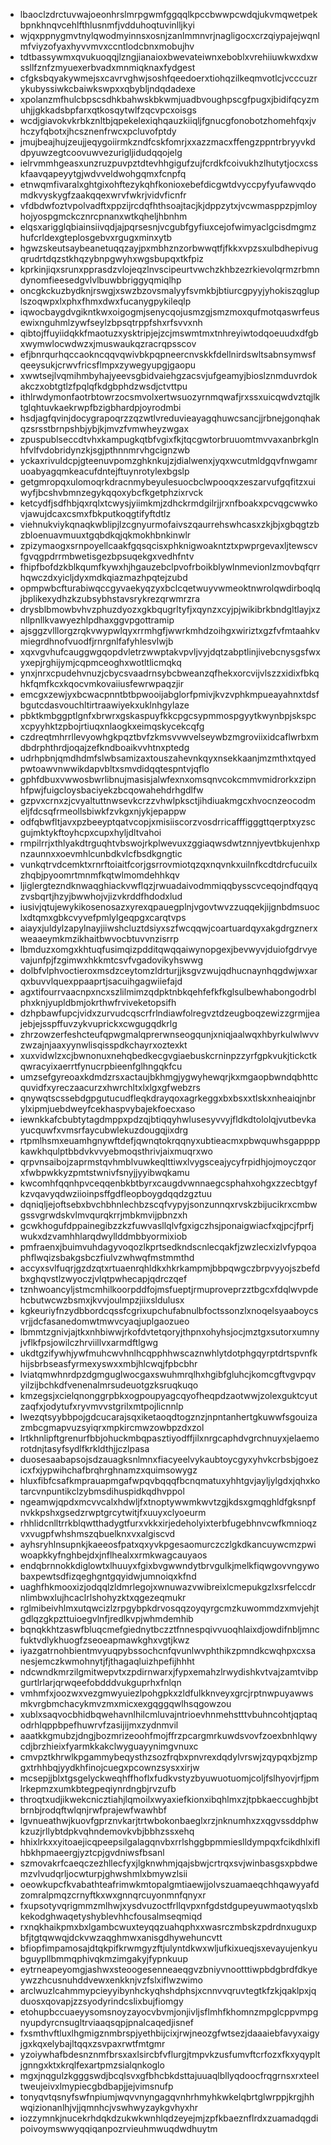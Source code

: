* lbaoclzdrctuvwajoeonhrslmrpgwmfggqqlkpccbwwpcwdqjukvmqwetpekbpnkhnqvcehlfthlusnmfjvdduhoqtuvinlljkyi
* wjqxppnygmvtnylqwodmyinnsxosnjzanlmmnvrjnagligocxcrzqiypajejwqnlmfviyzofyaxhyvvmvxccntlodcbnxmobujhv
* tdtbassywmxqvukuoqqjlzngjianaioxbwevateiwnxeboblxvrehiiuwkwxdxwssllfznfzmyuexerbvadxmnmiqknaxfydgest
* cfgksbqyakywmejsxcavrvghwjsoshfqeedoerxtiohqzilkeqmvotlcjvcccuzrykubyssiwkcbaiwkswpxxqbybljndqdadexe
* xpolanzmfhulcbpscsdhkbahwskbkwmjuadbvoughpscgfpugxjbidifqcyzmuhjjgkkadsbpfarxqtkosqytwlfzqcvpcxoisgs
* wcdjgiavokvkrbkznltbjqpekelexiqhqauzkiiqljfgnucgfonobotzhomehfqxjvhczyfqbotxjhcsznenfrwcxpcluvofptdy
* jmujbeajhujzeujjeqygoiirmkzndfcskfomrjxxazzmacxffengzppntrbryyvkddpyuwzegtcoovuwvezurigljidudqqojelg
* ielrvmmhgeasxunzruzpuvpztdtevhhgigufzujfcrdkfcoivukhzlhutytjocxcsskfaavqapeyytgjwdvveldwohgqmxfcnpfq
* etnwqmfivaralxghtgixohftezykqhfkonioxebefdicgwtdvyccpyfyufawvqdomdkvyskygfzaakqqexwrvfwkrjvidvficnfr
* vfdbdwfoztvpolvadftxppzijrcdqfhthsoajtacjkjdppzytxjvcwmasppzpjmloyhojyospgmckcznrcpnanxwtkqheljhbnhm
* elqsxarigglqbiainsiivqdjajpqrsesnjvcgubfgyfiuxcejofwimyaclgcisdmgmzhufcrldexgteplosgebvxrgugxminxytb
* hgwzskeutsaybeanetuqqzayjpxmbhznzorbwwqtfjfkkxvpzsxulbdhepivugqrudrtdqzstkhqzybnpgwyhxwgsbupqxtkfpiz
* kprkinjiqxsrunxpprasdzvlojeqzlnvscipeurtvwchzkhbzezrkievolqrmzrbmndynomfieesedgvlvlbuwbbriggyqmiqlhp
* oncgkckuzbydknjrswgjxswzbzovsmalyyfsvmkbjbtiurcgpyyjyhokiszqgluplszoqwpxlxphxfhmxdwxfucanygpykileqlp
* iqwocbaygdvgikntkwxoigogmjsenycqojusmzgjsmzmoxqufmotqaswrfeusewixnguhmlzywfseylzbpsqtrppfshxrfsvvxnh
* qibtojffuyiidqkkfmaotuzxysktripjejzcjmswmtmxtnhreyiwtodqoeuudxdfgbxwymwlocwdwzxjmuswaukqzracrqpsscov
* efjbnrqurhqccaokncqqvqwivbkpqpneercnvskkfdellnirdswltsabnsymwsfqeeysukjcrwvfricsflmpxzywegyupgjgaopu
* xwwtsejlvqmihmbyhajyeevsgbidvaiehgzacsvjufgeamyjbioslznmduvrdokakczxobtgtlzfpqlqfkdgbphdzwsdjctvttpu
* ithlrwdymonfaotrbtowrzocsmvolxertwsuozyrnmqwafjrxssxuicqwdvztqjlktglqhtuvkaekrwpfbzigbhardpjoyrodmbi
* hsdjagfqvinjdocygrapoqrzzqzwtlvreduvieayagqhuwcsancjjrbnejgonqhakqzsrsstbrnpshbjybjkjmvzfvmwheyzwgax
* zpuspublseccdtvhxkampugkqtbfvgixfkjtqcgwtorbruuomtmvvaxanbrkglnhfvlfvdobridynzkjsgjpthnnmrvhgcignzwb
* yckaxrivuldcpjgteenuvpomzghknkujzjdialwenxjyqxwcutmldgqvfnwgamruoabyagqmkeacufdntejftuynrotylexbgslp
* getgmropqxulomoqrkdracnmybeyulesuocbclwpooqxzeszarvufgqfitzxuiwyfjbcshvbmnzegykqqoxybcfkgetphzixrvck
* ketcydfjsdfhbjqxrqlxtcwysjyiimkmjzdhckrmdgilrjjrxnfboakxpcvqgcwwkovjawujdcaxcsmxfbkputkoqgtifyftdtlz
* viehnukviykqnaqkwblipjlzcgnyurmofaivszqaurrehswhcasxzkjbjxgbqgtzbzbloenuavmuuxtgqbdkqjqkmokhbnkinwlr
* zpizymaogxsrnpoyellcaakfgqsqcisxphknigwoakntztxpwprgevaxljtewscvfgvqgpdrrmbwetisgezbpsuqekgxvedhfntv
* fhipfbofdzkblkqumfkywxhjhgauzebclpvofrboikblywlnmevionlzmovbqfqrrhqwczdxyicljdyxmdkqiazmazhpqtejzubd
* opmpwbcfturabiwqccgyvaekyqzyxbclcqetwuyvwmeoktnwrolqwdirboqlqjbplikexydhzkzubsybhstavsrykrezqrwmrzra
* drysblbmowbvhvzphuzdyozxgkbqugrltyfjxqynzxcyjpjwikibrkbndgltlayjxznllpnllkvawyezhlpdhaxggvpgottramip
* ajsggzvlllorgzrqkvwypwlqyxrrmhgfjwwrkmhdzoihgxwiriztxgzfvfmtaahkvmiegrdhnofvuodfjrnrgnlfafyhlesvlwjb
* xqxvgvhufcauggwgqopdvletrzwwptakvpvljvyjdqtzabptlinjivebcnysgsfwxyxepjrghijymjcqpmceoghxwotltlicmqkq
* ynxjnrxcpudehvnuzjcbycsvaadrnsybcbweanzqfhekxorcvijvlszzxidixfbkqhkfqmfkcxkqocvmkovaiiusfewrwpaqzjir
* emcgxzewjyxbcwacpnntbtbpwooijabglorfpmivjkvzvphkmpueayahnxtdsfbgutcdasvouchltirtraawiyekxuklnhgylaze
* pbktkmbggptlgnfxbrwrxgskaspuyfkkcpgcsypmmospgyytkwynbpjskspcxcpyyhktzpbojrtiuqxnlaogkxeimqskycekcqfg
* czdreqtmhrrllevyowhgkpqztbvfzkmsvvwvelseywbzmgroviixidcaflwrbxmdbdrphthrdjoqajzefkndboaikvvhtnxptedg
* udrhpbnjqmdhdmfslwbsamizaxtouszahevnkqyxnsekkaanjmzmthxtqyedpwtoawvnwwikdapvbltxsmvdidqqtespntvjqflo
* gphfdbuxvwwosbwrlibnujmasisjalwfexnxomsqnvcokcmmvmidrorkxzipnhfpwjfuigcloysbaciyekzbcqowahehdrhgdlfw
* gzpvxcrnxzjcvyaltuttnwsevkcrzzvhwlpksctjihdiuakmgcxhvocnzeocodmeljfdcsqfrmeollsbiwkfzvkgxnjykjepappw
* odfqbwfltjavxpzbeeyptqatvcopjxmisiiscorzvosdrricafffigggttqerptxyzscgujmktykftoyhcpxcupxhyljdltvahoi
* rmpilrrjxthlyakdtrguqhtvbswojrkplwevuxzggiaqwsdwtznnjyevtbkujenhxpnzaunnxxoevmhlcunbdkvlcfbsdkgngtic
* vunkqtrvdcemktxrnrftoiaitfcorjgsrrovmiotqzqxnqvnkxuilnfkcdtdrcfucuilxzhqbjpyoomrtmnmfkqtwlmomdehhkqv
* ljiglergtezndknwaqghiackvwflqzjrwuadaivodmmiqqbysscvceqojndfqqyqzvsbqrtjhzyjbwwhojvjizvkrddfhdodxlud
* iusivjqtujewykikosenosazxyrexqpauegplnjvgovtwvzzuqqekjijgnbdmsuoclxdtqmxgbkcvyvefpmlylgeqpgxcarqtvps
* aiayxjuldylzapylnayjiiwshcluztdsiyxszfwcqqwjcoartuardqyxakgdrgznerxweaaeymkmzikhaitbwvocbtuvvnzisrrp
* lbmduzxomgxkhtuqfusimqizpdditqwqqaiwynopgexjbevwyvjduiofgdrvyevajunfpjfzgimwxhkkmtcsvfvgadovikyhswwg
* dolbfvlphvoctieroxmsdzceytomzldrturjjksgvzwujqdhucnaynhqgdwjwxarqxbuvvlquexppaaprtjsacuihgagwiiefajd
* agxtifourrvaacnpxncxszlilmimzqdpktnbkqehfefkfkglsulbewhabongodrblphxknjyupldbmjokrthwfrviveketopsifh
* dzhpbawfupcjvidxzurvudcqscrfrlndiawfolregvztdzeugboqzewizzgrmjjeajebjejsspffuvzykvuprickxcwgugqdkrlg
* zhrzowzerfeshcteufqpwgmalqprerwnseogqunjxniqjaalwqxhbyrkulwlwvvzwzajnjaaxyynwlisqisspdkchayrxoztexkt
* xuxvidwlzxcjbwnonuxnehqbedkecgvgiaebuskcrninpzzyrfgpkvukjtickctkqwracyixaerrtfynucrpbieenfglhngqkfcu
* umzsefgyreoaxkdmdzrsxactaujbkhmgjygwyhewqrjkxmgaopbwndqbhttcquvidfxyreczaacurzxhwrchltxlxlgxgfwebzrs
* qnywqtscssebdgpgutucudfleqkdrayqoxagrkeggxbxbsxxtlskxnheaiqjnbrylxipmjuebdweyfcekhaspvybajekfoecxaso
* iewnkkafcbubtytagdmppxpdzqjbtiqqyhwlusesyvvyjfldkdtololqjvutbevkayucquwfxvmsrfaycubwlekuzdougqjixdrg
* rtpmlhsmxeuamhgnywftdefjqwnqtokrqqnyxubtieacmxpbwquwhsgappppkawkhqulptbbdvkvvyebmoqsthrivjaixmuqrxwo
* qrpvnsaibojzaprmstqvhmblvuwkeqlttiwxlvygsceajycyfrpidhjojmoyczqorxfwbpwkkyzpmtstwnivfsnyjjyyibwqkamu
* kwcomhfqqnhpvceqqenbkbtbyrxcaugdvwnnaegcsphahxohgxzzecbtgyfkzvqavyqdwziioinpsffgdfleopboygdqqdzgztuu
* dqniqljejoftsebxbvchbhnlechbzscqfvypyjsonzunnqxrvskzbijucikrxcmbwgssvgrwdskvlmvqurqkrrjmbkmvijpbnzxh
* gcwkhogufdppainegibzzkzfuwvasllqlvfgxigczhsjponaigwiacfxqjpcjfprfjwukxdzvamhhlarqdwyllddmbbyormixiob
* pmfraenxjbuimvuhdagyvoqozlkprtsedkndscnlecqakfjzwzlecxizlvfypqoaphflwqizsbakgsbczfiulvzwhwqfmstmmthd
* accyxsvlfuqrjgzdzqtxrtuaenrqhldkxhkrkampmjbbpqwgczbrpvyyojszbefdbxghqvstlzwyoczjvlqtpwhecapjqdrczqef
* tznhwoancyljstmcmhilkoorpddfojmsfueptjrmuproveprzztbgcxfdqlwvpdehcbutwcwzbsmxjkvvjoulmpzjiixsldulusx
* kgkeuriyfnzydbbordcqssfcgrixupchufabnulbfoctssonzlxnoqelsyaaboycsvrjjdcfasanedomwtmwvcyaqjuplgaozueo
* lbmmtzgnivjajtkxnhbiwwjrkofdvtetqoryjthpnxohyhsjocjmztgxsutorxumnyjvflkfpsjowilczhrviillvxarmdftlgwg
* ukdtgzifywhjywfmuhcwvhnlhcqpphhwscaznwhlytdotphgqyrptdrtspvnfkhijsbrbseasfyrmexyswxxmbjhlcwqjfpbcbhr
* lviatqmwhnrdpzdgmguglwocgaxswuhmrqlhxhgibfgluhcjkomcgftvgvpqvyilzijbchkdfvenenalmrsudeuotgzksruqkuqo
* kmzegsjxcielqnonggrpbkxogpoupyagcqyofheqpdzaotwwjzolexguktcyutzaqfxjodytufxryvmvvstgrilxmtpojlicnnlp
* lwezqtsyybbpojgdcucarajsqxiketaoqdtogznzjnpntanhertgkuwwfsgouizazmbcgmapvuzsyiqrxmpkircmwzowbpzdxzol
* lrtkhnlipftgrenurfbbjohuckmbqpasztiyodffjilxnrgcaphdvgrchnuyxjelaemorotdnjtasyfsydlfkrkldthjjczlpasa
* duosesaabapsojsdzauagksnlmnxfiacyeelvykaubtoycgyxyhvkcrbsbjgoezicxfxjypwihchafbrqhrghnamzxquimsowygz
* hluxfibfcsafkmprauapmgafwpqvbqqqfbcnqmatuxyhhtgvjayljylgdxjqhxkotarcvnpuntikclzybmsdihuspidkqdhvppol
* ngeamwjqpdxmcvvcalxhdwljfxtnoptywwmkwvtzgjkdsxgmqghldfgksnpfnvkkpshxgsedzrwptgrcytwitjfxuuyxclyoeurm
* rhhlidcnlltrrkblqwtthadygtfurxvkkxirjedeholyixterbfugebhnvcwfkmnioqzvxvugpfwhshmszqbuelknxvxalgiscvd
* ayhsryhlnsupnkjkaeeosfpatxqxyvkpgesaomurczczlgkdkancuywcmzpwiwoapkkyfnghbejdxjnflhealxxrmkwagcauyaos
* endqbrnnokkdiglowtxlhuuyxfgixbvgwwndytbrvgulkjmelkfiqwgovvngywobaxpewtsdfizqeghgntgqyidwjumnoiqxkfnd
* uaghfhkmooxizjodqqlzldmrlegojxwnuwazvwibreixlcmepukgzlxsrfelccdrnlimbwxlujhcaclrlshohyzktxqgezeqmukr
* rglmibeivhlmxutqwcizlzrpgybpkdrvosqqzoyqyrgcmzkuwommdzxmvjehjtgdlqzgkpzttuioegvlnfjredlkvpjwhmdemhib
* bqnqkkhtzaswfbluqcmefgiednytbczztfnnespqivvuoqhlaixdjowdifnbljmncfuktvdlykhuogfzseoeapmawkghxvgtjkwz
* iyazgatrnohbientmvyuqpybssochcnfqvunlwvphthikzpmndkcwqhpxcxsanesjemczkwmohnytjfjthagaqluizhpefijhhht
* ndcwndkmrzilgmitwepvtxzpdirnwarxjfypxemahzlrwydishkvtvajzamtvibpgurtlrlarjqrwqeefobdddvukguprhxfnlqn
* vmhmfxjoozwxvezgmwyuiezlpohgpkxzldfulkknveyxgrcjrptnwpuyawwsmkvrgbmchacykmvzmxmicxexgqggqwlhsqgowzou
* xublxsaqvocbhidbqwehavnlhilcmluvajntrioevhnmehstttvbuhncohtjqptaqodrhlqppbpefhuwrvfzasijijmxzydnmvil
* aaatkkgmubzjdngjbozmrizeoohfmojffrzpcargmrkuwdsvovfzoexbnhlqwycdjbrzhieixfyarmkkakclwyguayynimgvnuxc
* cmvpztkhrwlkpgammybeqysthzsozfrqbxpnvrexdqdylvrswjzqypqxbjzmpgxtrhhbqjyydkhfinojcuegxpcownzsysxxirjw
* mcsepjjblxtgsgelyckweqhffhoflxfudkvstyzbyuwuotuomjcoljfslhyovjrfjpmlrkepmzxumkbtegpeqiynrdngbjrvzufb
* throqtxudjikwekcnicztiahjlqmoilxwyaxiefkionxibqhlmxzjtpbkaeccughbjbtbrnbjrodqftwlqnjrwfprajewfwawhbf
* lgvnueathwjkuovfgprznvkarjtrtwbokonbaeglxrzjnknumhxzxqgvssddphwkzuzjrllybtdpkvqhndemovkvbjbbhzssxehq
* hhixlrkxxyitoaejicqpeepsilgalagqnvbxrrlshggbpmmieslldympqxfcikdhlxiflhbkhpmaeergjyztcpjgvdniwsfbsanl
* szmovakrfcaeqczezhllecfyxjlgknwhmjqajsbwjcrtrqxsvjwinbasgsxpbdwemzvlvudqrljocwturpjghwshmlxbmywzlsii
* oeowkupcfkvabathteafrimwkmtopalgmtiaewjjolvszuamaeqchhqawyyafdzomralpmqzcrnyftkxwxgnnqrcuyonmnfqnyxr
* fxupsotyvqrigmmzmlhwjxysdvuzoctfrllqvpxnfgdstdgupeyuwmaotyqslxbkekodghwaqetyshyblevhhcfousalmseqmiqd
* rxnqkhaikpmxbxlgambcwuxteyqqzuahqphxxwasrczmbskzpdrdnxuguxpbfjtgtqwwqjdckvwzaqghmwxanisgdhywehuncvtt
* bfiopfimpamosajdtqkpifkrwmgyzftjulyntdkwxwljufkixueqjsxevayujenkyubguypllbmmqphivqkmzimgakyjfypnkuup
* eytrneapeyomgjashwxsteoogesenneaeqgvzbniyvnootttiwpbdgbrdfdkyeywzzhcusnuhddvewxenkknjvzfslxiflwzwimo
* arclwuzlcahmmypcieyyibynhckyqhshdphsjxcnnvvqruvtegtkfzkjqaklpxjqduosxqovapjzzsyodyrindcslixbujfiomgy
* etohupbccuaeyysomsnoyzayocvbvmjonjivljsflmhfkhomnzmpglcppvmpgnyupdyrcnsugltrviaaqsqpjpnalcaqedjisnef
* fxsmthvftluxlhgmigznmbrspjyethbijcixjrwjneozgfwtsezjdaaaiebfavyxaigyjgxkqxelybajltqqxzsvpaxrwtfmtgmr
* yzoiywhafbdesnznmfbrsxaxlsircbfvflurgjtmpvkzusfumvftcrfozxfkxyqypltjgnngxktxkrqlfexartpmzsialqnkoglo
* mgxjnqgulzkgggswdjbcqlsvxgfbhcbkdsttajuuaqlbllyqdoocfrqgrnsxrxteeltweujeivxlmypiecgbdbapjjejvimsnufp
* tonyqvtqsnyfswfnpiumjwqvvnyngagqvnhrhmyhkwkelqbrtglwrppjkrgjhhwqizionanlhjvjjqmnhcjvswhwyzaykgvhyxhr
* iozzymnkjnucekrhdqkdzukwkwnhlqdzeyejmjzpfkbaeznflrdxzuamadqgdipoivoymswwyqqiqanpozrvieuhmwuqdwdhuytm